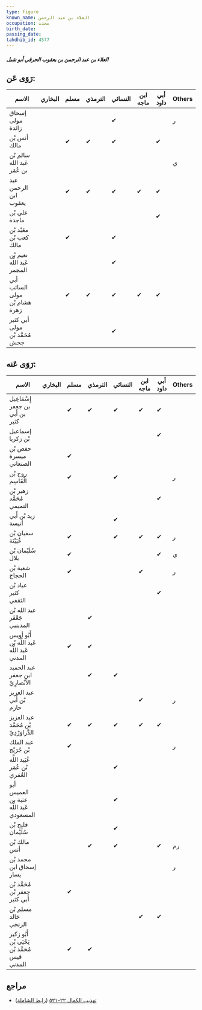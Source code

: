 ```yaml
---
type: figure
known_name: العلاء بن عبد الرحمن
occupation: محدث
birth_date:
passing_date:
tahdhib_id: 4577
---
```

##### العلاء بن عبد الرحمن بن يعقوب الحرقي أبو شبل

## رَوَى عَن:
| الاسم                          | البخاري | مسلم | الترمذي | النسائي | ابن ماجه | أبي داود | Others |
| ------------------------------ | ------- | ---- | ------- | ------- | -------- | -------- | ------ |
| إسحاق مولى زائدة               |         |      |         | ✔       |          |          | ر      |
| أنس بْن مالك                   |         | ✔    | ✔       | ✔       |          | ✔        |        |
| سالم بْن عَبد الله بن عُمَر    |         |      |         |         |          |          | ي      |
| عبد الرحمن ابن يعقوب           |         | ✔    | ✔       | ✔       | ✔        | ✔        |        |
| علي بْن ماجدة                  |         |      |         |         |          | ✔        |        |
| معَبْد بْن كعب بْن مالك        |         | ✔    |         | ✔       |          |          |        |
| نعيم بْن عَبد اللَّه المجمر    |         |      |         | ✔       |          |          |        |
| أبي السائب مولى هشام بْن زهرة  |         | ✔    | ✔       | ✔       | ✔        | ✔        |        |
| أبي كثير مولى مُحَمَّد بْن جحش |         |      |         | ✔       |          |          |        |
## رَوَى عَنه:
| الاسم                                          | البخاري | مسلم | الترمذي | النسائي | ابن ماجه | أبي داود | Others |
| ---------------------------------------------- | ------- | ---- | ------- | ------- | -------- | -------- | ------ |
| إِسْمَاعِيل بن جعفر بن أَبي كثير               |         | ✔    | ✔       | ✔       | ✔        | ✔        |        |
| إسماعيل بْن زكريا                              |         |      |         |         |          | ✔        |        |
| حفص بْن ميسرة الصنعاني                         |         | ✔    |         |         |          |          |        |
| روح بْن الْقَاسِم                              |         | ✔    |         | ✔       |          |          | ر      |
| زهير بْن مُحَمَّد التميمي                      |         |      |         |         |          | ✔        |        |
| زيد بْن أَبي أنيسة                             |         |      |         | ✔       |          |          |        |
| سفيان بْن عُيَيْنَة                            |         | ✔    |         | ✔       | ✔        | ✔        | ر      |
| سُلَيْمان بْن بلال                             |         | ✔    |         |         |          | ✔        | ي      |
| شعبة بْن الحجاج                                |         | ✔    |         |         | ✔        |          | ر      |
| عباد بْن كثير الثقفي                           |         |      |         |         |          | ✔        |        |
| عبد الله بْن جَعْفَر المدينيي                  |         |      | ✔       |         |          |          |        |
| أَبُو أويس عَبد اللَّه بْن عَبد اللَّه المدني  |         | ✔    | ✔       |         |          |          |        |
| عبد الحميد ابن جعفر الأَنْصارِيّ               |         |      | ✔       | ✔       |          |          |        |
| عبد العزيز بْن أَبي حازم                       |         |      |         |         | ✔        |          | ر      |
| عبد العزيز بْن مُحَمَّد الدَّراوَرْدِيّ        |         | ✔    | ✔       | ✔       | ✔        | ✔        |        |
| عبد الملك بْن جُرَيْج                          |         | ✔    |         |         |          |          | ر      |
| عُبَيد اللَّه بْن عُمَر العُمَري               |         |      |         | ✔       |          |          |        |
| أبو العميس عتبة بن عَبد اللَّه المسعودي        |         |      |         | ✔       |          |          |        |
| فليح بْن سُلَيْمان                             |         |      |         | ✔       |          |          |        |
| مالك بْن أنس                                   |         |      | ✔       | ✔       |          | ✔        | رم     |
| محمد بْن إسحاق ابن يسار                        |         |      |         |         |          |          | ر      |
| مُحَمَّد بْن جعفر بْن أَبي كثير                |         | ✔    |         |         |          |          |        |
| مسلم بْن خالد الزنجي                           |         |      |         |         | ✔        | ✔        |        |
| أَبُو زكير يَحْيَى بْن مُحَمَّد بْن قيس المدني |         | ✔    | ✔       |         |          |          |        |
## مراجع
- [تهذيب الكمال ٢٢-٥٢١](obsidian://open?vault=Tahdhib-al-Kamal&file=Figures/٤٥٧٧-العلاء%20بن%20عبد%20الرحمن%20بن%20يعقوب%20الحرقي%20أبو%20شبل) ([رابط الشاملة](https://shamela.ws/book/3722/11774))